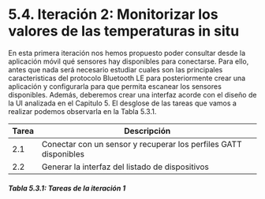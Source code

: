 # 5.4. Iteración 2: Monitorizar los valores de las temperaturas in situ

En esta primera iteración nos hemos propuesto poder consultar desde la aplicación móvil qué sensores hay disponibles para conectarse. Para ello, antes que nada será necesario estudiar cuales son las principales caracteristicas del protocolo Bluetooth LE para posteriormente crear una aplicación y configurarla para que permita escanear los sensores disponibles. Además, deberemos crear una interfaz acorde con el diseño de la UI analizada en el Capitulo 5. El desglose de las tareas que vamos a realizar podemos observarla en la Tabla 5.3.1.

| Tarea | Descripción |
| -- | -- |
| 2.1 | Conectar con un sensor y recuperar los perfiles GATT disponibles |
| 2.2 | Generar la interfaz del listado de dispositivos |
##### *Tabla 5.3.1: Tareas de la iteración 1* 